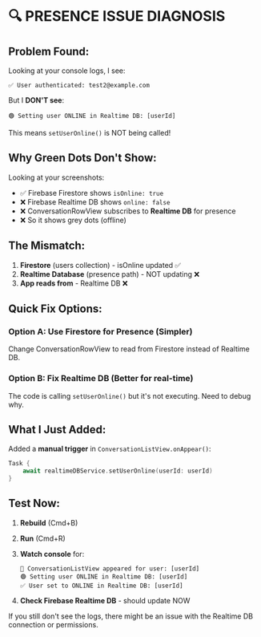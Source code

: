 # 🔍 PRESENCE ISSUE DIAGNOSIS

## Problem Found:

Looking at your console logs, I see:
```
✅ User authenticated: test2@example.com
```

But I **DON'T see**:
```
🟢 Setting user ONLINE in Realtime DB: [userId]
```

This means `setUserOnline()` is NOT being called!

## Why Green Dots Don't Show:

Looking at your screenshots:
- ✅ Firebase Firestore shows `isOnline: true`
- ❌ Firebase Realtime DB shows `online: false`
- ❌ ConversationRowView subscribes to **Realtime DB** for presence
- ❌ So it shows grey dots (offline)

## The Mismatch:

1. **Firestore** (users collection) - isOnline updated ✅
2. **Realtime Database** (presence path) - NOT updating ❌
3. **App reads from** - Realtime DB ❌

## Quick Fix Options:

### Option A: Use Firestore for Presence (Simpler)

Change ConversationRowView to read from Firestore instead of Realtime DB.

### Option B: Fix Realtime DB (Better for real-time)

The code is calling `setUserOnline()` but it's not executing. Need to debug why.

## What I Just Added:

Added a **manual trigger** in `ConversationListView.onAppear()`:
```swift
Task {
    await realtimeDBService.setUserOnline(userId: userId)
}
```

## Test Now:

1. **Rebuild** (Cmd+B)
2. **Run** (Cmd+R)
3. **Watch console** for:
   ```
   📱 ConversationListView appeared for user: [userId]
   🟢 Setting user ONLINE in Realtime DB: [userId]
   ✅ User set to ONLINE in Realtime DB: [userId]
   ```

4. **Check Firebase Realtime DB** - should update NOW

If you still don't see the logs, there might be an issue with the Realtime DB connection or permissions.


